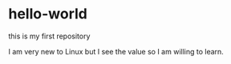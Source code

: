 # hello-world
this is my first repository

I am very new to Linux but I see the value so I am willing to learn.


